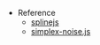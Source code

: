 - Reference
  - [splinejs](https://github.com/georgedoescode/splinejs)
  - [simplex-noise.js](https://github.com/jwagner/simplex-noise.js)
